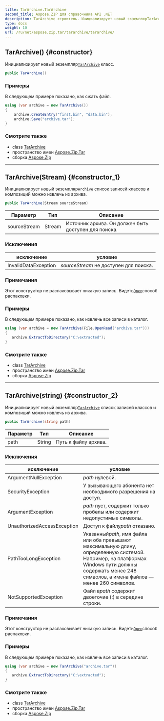 ```yaml
---
title: TarArchive.TarArchive
second_title: Aspose.ZIP для справочника API .NET
description: TarArchive строитель. Инициализирует новый экземплярTarArchive класс.
type: docs
weight: 10
url: /ru/net/aspose.zip.tar/tararchive/tararchive/
---
```

## TarArchive() {#constructor}

Инициализирует новый экземпляр[`TarArchive`](../) класс.

```csharp
public TarArchive()
```

### Примеры

В следующем примере показано, как сжать файл.

```csharp
using (var archive = new TarArchive())
{
    archive.CreateEntry("first.bin", "data.bin");
    archive.Save("archive.tar");
}
```

### Смотрите также

* class [TarArchive](../)
* пространство имен [Aspose.Zip.Tar](../../tararchive/)
* сборка [Aspose.Zip](../../../)

---

## TarArchive(Stream) {#constructor_1}

Инициализирует новый экземпляр[`Archive`](../../../aspose.zip/archive/) список записей классов и композиций можно извлечь из архива.

```csharp
public TarArchive(Stream sourceStream)
```

| Параметр | Тип | Описание |
| --- | --- | --- |
| sourceStream | Stream | Источник архива. Он должен быть доступен для поиска. |

### Исключения

| исключение | условие |
| --- | --- |
| InvalidDataException | *sourceStream* не доступен для поиска. |

### Примечания

Этот конструктор не распаковывает никакую запись. Видеть[`Open`](../../tarentry/open/)способ распаковки.

### Примеры

В следующем примере показано, как извлечь все записи в каталог.

```csharp
using (var archive = new TarArchive(File.OpenRead("archive.tar")))
{ 
   archive.ExtractToDirectory("C:\extracted");
}
```

### Смотрите также

* class [TarArchive](../)
* пространство имен [Aspose.Zip.Tar](../../tararchive/)
* сборка [Aspose.Zip](../../../)

---

## TarArchive(string) {#constructor_2}

Инициализирует новый экземпляр[`TarArchive`](../) список записей классов и композиций можно извлечь из архива.

```csharp
public TarArchive(string path)
```

| Параметр | Тип | Описание |
| --- | --- | --- |
| path | String | Путь к файлу архива. |

### Исключения

| исключение | условие |
| --- | --- |
| ArgumentNullException | *path* нулевой. |
| SecurityException | У вызывающего абонента нет необходимого разрешения на доступ. |
| ArgumentException | *path* пуст, содержит только пробелы или содержит недопустимые символы. |
| UnauthorizedAccessException | Доступ к файлу*path* отказано. |
| PathTooLongException | Указанный*path*, имя файла или оба превышают максимальную длину, определенную системой. Например, на платформах Windows пути должны содержать менее 248 символов, а имена файлов — менее 260 символов. |
| NotSupportedException | Файл в*path* содержит двоеточие (:) в середине строки. |

### Примечания

Этот конструктор не распаковывает никакую запись. Видеть[`Open`](../../tarentry/open/)способ распаковки.

### Примеры

В следующем примере показано, как извлечь все записи в каталог.

```csharp
using (var archive = new TarArchive("archive.tar")) 
{ 
   archive.ExtractToDirectory("C:\extracted");
}
```

### Смотрите также

* class [TarArchive](../)
* пространство имен [Aspose.Zip.Tar](../../tararchive/)
* сборка [Aspose.Zip](../../../)


